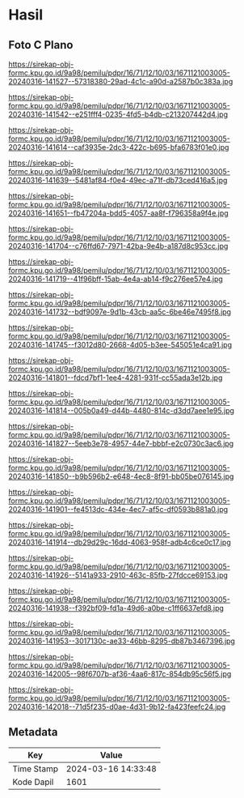 # Hasil

## Foto C Plano

https://sirekap-obj-formc.kpu.go.id/9a98/pemilu/pdpr/16/71/12/10/03/1671121003005-20240316-141527--57318380-29ad-4c1c-a90d-a2587b0c383a.jpg

https://sirekap-obj-formc.kpu.go.id/9a98/pemilu/pdpr/16/71/12/10/03/1671121003005-20240316-141542--e251fff4-0235-4fd5-b4db-c213207442d4.jpg

https://sirekap-obj-formc.kpu.go.id/9a98/pemilu/pdpr/16/71/12/10/03/1671121003005-20240316-141614--caf3935e-2dc3-422c-b695-bfa6783f01e0.jpg

https://sirekap-obj-formc.kpu.go.id/9a98/pemilu/pdpr/16/71/12/10/03/1671121003005-20240316-141639--5481af84-f0e4-49ec-a71f-db73ced416a5.jpg

https://sirekap-obj-formc.kpu.go.id/9a98/pemilu/pdpr/16/71/12/10/03/1671121003005-20240316-141651--fb47204a-bdd5-4057-aa8f-f796358a9f4e.jpg

https://sirekap-obj-formc.kpu.go.id/9a98/pemilu/pdpr/16/71/12/10/03/1671121003005-20240316-141704--c76ffd67-7971-42ba-9e4b-a187d8c953cc.jpg

https://sirekap-obj-formc.kpu.go.id/9a98/pemilu/pdpr/16/71/12/10/03/1671121003005-20240316-141719--41f96bff-15ab-4e4a-ab14-f9c276ee57e4.jpg

https://sirekap-obj-formc.kpu.go.id/9a98/pemilu/pdpr/16/71/12/10/03/1671121003005-20240316-141732--bdf9097e-9d1b-43cb-aa5c-6be46e7495f8.jpg

https://sirekap-obj-formc.kpu.go.id/9a98/pemilu/pdpr/16/71/12/10/03/1671121003005-20240316-141745--f3012d80-2668-4d05-b3ee-545051e4ca91.jpg

https://sirekap-obj-formc.kpu.go.id/9a98/pemilu/pdpr/16/71/12/10/03/1671121003005-20240316-141801--fdcd7bf1-1ee4-4281-931f-cc55ada3e12b.jpg

https://sirekap-obj-formc.kpu.go.id/9a98/pemilu/pdpr/16/71/12/10/03/1671121003005-20240316-141814--005b0a49-d44b-4480-814c-d3dd7aee1e95.jpg

https://sirekap-obj-formc.kpu.go.id/9a98/pemilu/pdpr/16/71/12/10/03/1671121003005-20240316-141827--5eeb3e78-4957-44e7-bbbf-e2c0730c3ac6.jpg

https://sirekap-obj-formc.kpu.go.id/9a98/pemilu/pdpr/16/71/12/10/03/1671121003005-20240316-141850--b9b596b2-e648-4ec8-8f91-bb05be076145.jpg

https://sirekap-obj-formc.kpu.go.id/9a98/pemilu/pdpr/16/71/12/10/03/1671121003005-20240316-141901--fe4513dc-434e-4ec7-af5c-df0593b881a0.jpg

https://sirekap-obj-formc.kpu.go.id/9a98/pemilu/pdpr/16/71/12/10/03/1671121003005-20240316-141914--db29d29c-16dd-4063-958f-adb4c6ce0c17.jpg

https://sirekap-obj-formc.kpu.go.id/9a98/pemilu/pdpr/16/71/12/10/03/1671121003005-20240316-141926--5141a933-2910-463c-85fb-27fdcce69153.jpg

https://sirekap-obj-formc.kpu.go.id/9a98/pemilu/pdpr/16/71/12/10/03/1671121003005-20240316-141938--f392bf09-fd1a-49d6-a0be-c1ff6637efd8.jpg

https://sirekap-obj-formc.kpu.go.id/9a98/pemilu/pdpr/16/71/12/10/03/1671121003005-20240316-141953--3017130c-ae33-46bb-8295-db87b3467396.jpg

https://sirekap-obj-formc.kpu.go.id/9a98/pemilu/pdpr/16/71/12/10/03/1671121003005-20240316-142005--98f6707b-af36-4aa6-817c-854db95c56f5.jpg

https://sirekap-obj-formc.kpu.go.id/9a98/pemilu/pdpr/16/71/12/10/03/1671121003005-20240316-142018--71d5f235-d0ae-4d31-9b12-fa423feefc24.jpg


## Metadata

| Key        | Value               |
| ---------- | ------------------- |
| Time Stamp | 2024-03-16 14:33:48 |
| Kode Dapil | 1601                |



